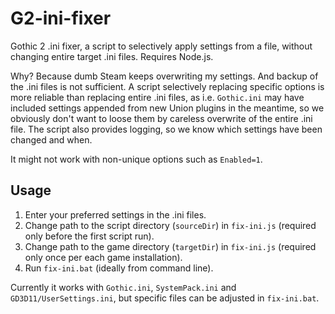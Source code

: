 # G2-ini-fixer
Gothic 2 .ini fixer, a script to selectively apply settings from a file, without changing entire target .ini files. Requires Node.js.

Why? Because dumb Steam keeps overwriting my settings. And backup of the .ini files is not sufficient. A script selectively replacing specific options is more reliable than replacing entire .ini files, as i.e. `Gothic.ini` may have included settings appended from new Union plugins in the meantime, so we obviously don't want to loose them by careless overwrite of the entire .ini file. The script also provides logging, so we know which settings have been changed and when.

It might not work with non-unique options such as `Enabled=1`.

## Usage
1. Enter your preferred settings in the .ini files.
2. Change path to the script directory (`sourceDir`) in `fix-ini.js` (required only before the first script run).
3. Change path to the game directory (`targetDir`) in `fix-ini.js` (required only once per each game installation).
4. Run `fix-ini.bat` (ideally from command line).


Currently it works with `Gothic.ini`, `SystemPack.ini` and `GD3D11/UserSettings.ini`, but specific files can be adjusted in `fix-ini.bat`.
